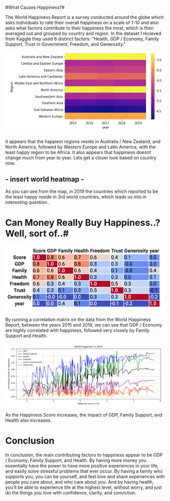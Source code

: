 #What Causes Happiness?#

  The World Happiness Report is a survey conducted around the globe which asks individuals to rate their overall happiness on a scale of 1-10 and also asks what factors contribute to their happiness the most, which is then averaged out and grouped by country and region. In the dataset I recieved from Kaggle they used 6 distinct factors: "Health, GDP / Economy, Family Support, Trust in Government, Freedom, and Generosity."




![alt text](https://raw.githubusercontent.com/calebmckay1/calebmckay1.github.io/master/Screen%20Shot%202020-05-26%20at%208.46.19%20PM.png)



  It appears that the happiest regions reside in Australia / New Zealand, and North America, followed by Western Europe and Latin America, with the least happy region to be Africa. It also appears that happiness doesnt change much from year to year. Lets get a closer look based on country now. 
  

## - insert world heatmap - ##


As you can see from the map, in 2019 the countries which reported to be the least happy reside in 3rd world countries, which leads us into in interesting question..


# Can Money Really Buy Happiness..? Well, sort of..#

![alt text](https://raw.githubusercontent.com/calebmckay1/calebmckay1.github.io/master/Screen%20Shot%202020-05-26%20at%208.46.06%20PM.png)


  By running a correlation matrix on the data from the World Happiness Report, between the years 2015 and 2019, we can see that GDP / Economy are highly correlated with happiness, followed very closely by Family Support and Health. 

![alt text](https://raw.githubusercontent.com/calebmckay1/calebmckay1.github.io/master/Screen%20Shot%202020-05-26%20at%208.50.41%20PM.png)


  As the Happiness Score increases, the impact of GDP, Family Support, and Health also increases. 

# Conclusion #

  In conclusion, the main contributing factors to happiness appear to be GDP / Economy, Family Support, and Health. By having more money you essentially have the power to have more positive experiences in your life, and easily solve  stressful problems that ever occur. By having a family who supports you, you can be yourself, and feel love and share experiences with people you care about, and who care about you. And by having health, you'll be able to experience life at the highest level, without worry, and just do the things you love with confidence, clarity, and conviction.


